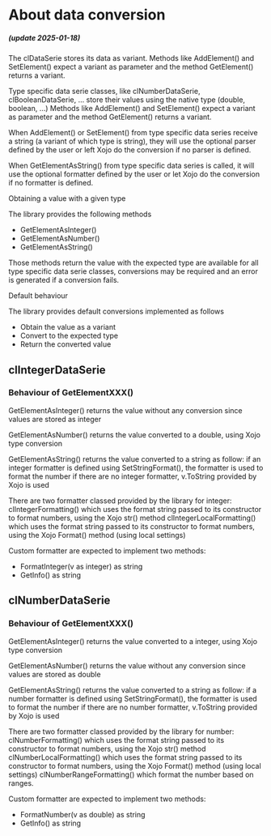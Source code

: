
# About data conversion

##### (update 2025-01-18)


The clDataSerie stores its data as variant. Methods like AddElement() and SetElement() expect a variant as parameter and the method GetElement() returns a variant.

Type specific data serie classes, like clNumberDataSerie, clBooleanDataSerie, … store their values using the native type (double, boolean, …) Methods like AddElement() and SetElement() expect a variant as parameter and the method GetElement() returns a variant.

When AddElement() or SetElement() from type specific data series receive a string (a variant of which type is string), they will use the optional parser defined by the user or left Xojo do the conversion if no parser is defined.

When GetElementAsString() from type specific data series is called, it will use the optional formatter defined by the user or let Xojo do the conversion if no formatter is defined.


Obtaining a value with a given type

The library provides the following methods

- GetElementAsInteger()
- GetElementAsNumber()
- GetElementAsString()

Those methods return the value with the expected type are available for all type specific data serie classes, conversions may be required and an error is generated if a conversion fails.

Default behaviour

The library provides default conversions implemented as follows
- Obtain the value as a variant
- Convert to the expected type
- Return the converted value


## clIntegerDataSerie

### Behaviour of GetElementXXX()

GetElementAsInteger() returns the value without any conversion since values are stored as integer

GetElementAsNumber() returns the value converted to a double, using Xojo type conversion

GetElementAsString() returns the value converted to a string as follow:
	if an integer formatter is defined using SetStringFormat(), the formatter is used to format the number
	if there are no integer formatter, v.ToString provided by Xojo is used

There are two formatter classed provided by the library for integer:
clIntegerFormatting() which uses the format string passed to its constructor to format numbers, using the Xojo str() method
clIntegerLocalFormatting() which uses the format string passed to its constructor to format numbers, using the Xojo Format() method (using local settings)

Custom formatter are expected to implement two methods:

- FormatInteger(v as integer) as string
- GetInfo() as string


## clNumberDataSerie

### Behaviour of GetElementXXX()

GetElementAsInteger() returns the value converted to a integer, using Xojo type conversion

GetElementAsNumber() returns the value without any conversion since values are stored as double

GetElementAsString() returns the value converted to a string as follow:
	if a number formatter is defined using SetStringFormat(), the formatter is used to format the number
	if there are no number formatter, v.ToString provided by Xojo is used

There are two formatter classed provided by the library for number:
clNumberFormatting() which uses the format string passed to its constructor to format numbers, using the Xojo str() method
clNumberLocalFormatting() which uses the format string passed to its constructor to format numbers, using the Xojo Format() method (using local settings)
clNumberRangeFormatting() which format the number based on ranges. 

Custom formatter are expected to implement two methods:

- FormatNumber(v as double) as string
- GetInfo() as string

